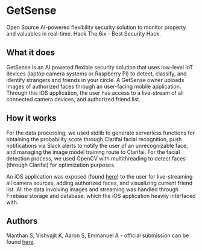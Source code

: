 # GetSense
Open Source AI-powered flexibility security solution to monitor property and valuables in real-time.
Hack The 6ix - Best Security Hack.

## What it does
GetSense is an AI powered flexible security solution that uses low-level IoT devices (laptop camera systems or Raspberry Pi) to detect, classify, and identify strangers and friends in your circle. A GetSense owner uploads images of authorized faces through an user-facing mobile application. Through this iOS application, the user has access to a live-stream of all connected camera devices, and authorized friend list.


## How it works
For the data processing, we used stdlib to generate serverless functions for obtaining the probability score through Clarifai facial recognition, push notifications via Slack alerts to notify the user of an unrecognizable face, and managing the image model training route to Clarifai. For the facial detection process, we used OpenCV with multithreading to detect faces (through Clarifai) for optimization purposes.

An iOS application was exposed (found [here](https://github.com/manthan98/GetSense-iOS)) to the user for live-streaming all camera sources, adding authorized faces, and visualizing current friend list. All the data involving images and streaming was handled through Firebase storage and database, which the iOS application heavily interfaced with.

## Authors
Manthan S, Vishvajit K, Aaron S, Emmanuel A - official submission can be found [here](https://devpost.com/software/getsense). 

